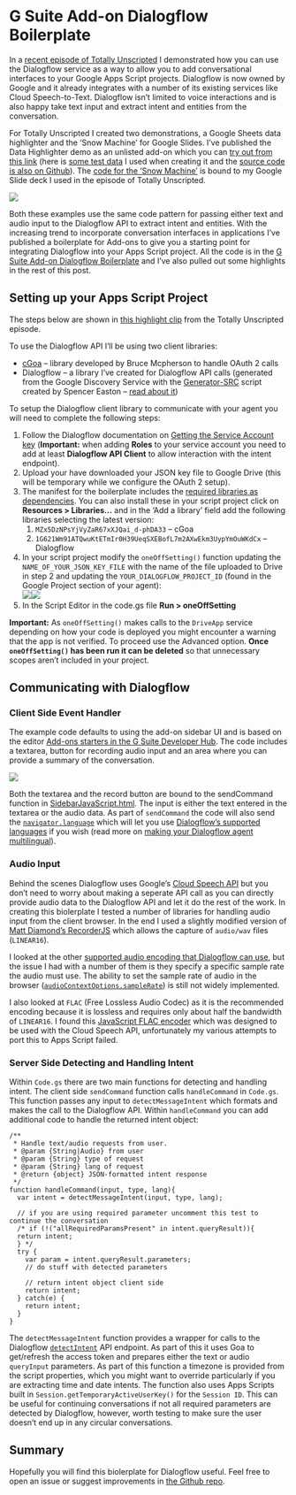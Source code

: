 # G Suite Add-on Dialogflow Boilerplate
In a [recent episode of Totally Unscripted](https://tu.appsscript.info/previous-episodes/tu19) I demonstrated how you can use the Dialogflow service as a way to allow you to add conversational interfaces to your Google Apps Script projects. Dialogflow is now owned by Google and it already integrates with a number of its existing services like Cloud Speech-to-Text. Dialogflow isn’t limited to voice interactions and is also happy take text input and extract intent and entities from the conversation.

For Totally Unscripted I created two demonstrations, a Google Sheets data highlighter and the ‘Snow Machine’ for Google Slides. I’ve published the Data Highlighter demo as an unlisted add-on which you can [try out from this link](https://chrome.google.com/webstore/detail/data-highlighter/bjpbofkgkgkgclgajnegcfmmdggjdknj?utm_source=permalink) (here is [some test data](https://docs.google.com/spreadsheets/d/1WAvdUaxT_pMMk2-S1vAAe45lJAFRhi4DTAZcSM7aGkM/copy) I used when creating it and the [source code is also on Github](https://github.com/mhawksey/SheetsFormatterBot)). The [code for the ‘Snow Machine’](https://docs.google.com/presentation/d/1gZwzrmWyP_5--vF7q-urQcf7kk-1EJIpmeegNykN4rI/copy) is bound to my Google Slide deck I used in the episode of Totally Unscripted.

![](https://mcdn.hawksey.info/wp-content/uploads/2019/01/ezgif.com-video-to-gif.gif)

Both these examples use the same code pattern for passing either text and audio input to the Dialogflow API to extract intent and entities. With the increasing trend to incorporate conversation interfaces in applications I’ve published a boilerplate for Add-ons to give you a starting point for integrating Dialogflow into your Apps Script project. All the code is in the [G Suite Add-on Dialogflow Boilerplate](https://github.com/mhawksey/G-Suite-Add-on-Dialogflow-Boilerplate) and I’ve also pulled out some highlights in the rest of this post.

## Setting up your Apps Script Project

The steps below are shown in [this highlight clip](https://www.youtube.com/watch?v=cldqx4wXIjs) from the Totally Unscripted episode.

To use the Dialogflow API I’ll be using two client libraries:

*   [cGoa](http://ramblings.mcpher.com/Home/excelquirks/goa) – library developed by Bruce Mcpherson to handle OAuth 2 calls
*   Dialogflow – a library I’ve created for Dialogflow API calls (generated from the Google Discovery Service with the [Generator-SRC](https://github.com/Spencer-Easton/Apps-Script-GoogleApis-Libraries/tree/master/Generator-SRC) script created by Spencer Easton – [read about it](https://plus.google.com/u/0/+SpencerEastonCCS/posts/hrQ9eaHMUW6))

To setup the Dialogflow client library to communicate with your agent you will need to complete the following steps:

1.  Follow the Dialogflow documentation on [Getting the Service Account key](https://dialogflow.com/docs/reference/v2-auth-setup#getting_the_service_account_key) (**Important:** when adding **Roles** to your service account you need to add at least **Dialogflow API Client** to allow interaction with the intent endpoint).
2.  Upload your have downloaded your JSON key file to Google Drive (this will be temporary while we configure the OAuth 2 setup).
3.  The manifest for the boilerplate includes the [required libraries as dependencies](https://github.com/mhawksey/G-Suite-Add-on-Dialogflow-Boilerplate/blob/master/appsscript.json). You can also install these in your script project click on **Resources > Libraries…** and in the ‘Add a library’ field add the following libraries selecting the latest version:
    1.  `MZx5DzNPsYjVyZaR67xXJQai_d-phDA33` – cGoa
    2.  `1G621Wm91ATQwuKtETmIr0H39UeqSXEBofL7m2AXwEkm3UypYmOuWKdCx` – Dialogflow
4.  In your script project modify the `oneOffSetting()` function updating the `NAME_OF_YOUR_JSON_KEY_FILE` with the name of the file uploaded to Drive in step 2 and updating the `YOUR_DIALOGFLOW_PROJECT_ID` (found in the Google Project section of your agent):  
    ![](https://mcdn.hawksey.info/wp-content/uploads/2019/01/image_0.png)![](undefined)
5.  In the Script Editor in the code.gs file **Run > oneOffSetting**

**Important:** As `oneOffSetting()` makes calls to the `DriveApp` service depending on how your code is deployed you might encounter a warning that the app is not verified. To proceed use the Advanced option. **Once `oneOffSetting()` has been run it can be deleted** so that unnecessary scopes aren’t included in your project.

## Communicating with Dialogflow

### Client Side Event Handler

The example code defaults to using the add-on sidebar UI and is based on the editor [Add-ons starters in the G Suite Developer Hub](https://script.google.com/home/start). The code includes a textarea, button for recording audio input and an area where you can provide a summary of the conversation.

![](https://mcdn.hawksey.info/wp-content/uploads/2019/01/null-1.png)

Both the textarea and the record button are bound to the sendCommand function in [SidebarJavaScript.html](https://github.com/mhawksey/G-Suite-Add-on-Dialogflow-Boilerplate/blob/master/SidebarJavaScript.html). The input is either the text entered in the textarea or the audio data. As part of `sendCommand` the code will also send the [`navigator.language`](https://developer.mozilla.org/en-US/docs/Web/API/NavigatorLanguage/language ) which will let you use [Dialogflow’s supported languages](https://dialogflow.com/docs/reference/language) if you wish (read more on [making your Dialogflow agent multilingual](https://dialogflow.com/case-studies)).

### Audio Input

Behind the scenes Dialogflow uses Google’s [Cloud Speech API](https://cloud.google.com/speech-to-text/docs/basics) but you don’t need to worry about making a seperate API call as you can directly provide audio data to the Dialogflow API and let it do the rest of the work. In creating this biolerplate I tested a number of libraries for handling audio input from the client browser. In the end I used a slightly modified version of [Matt Diamond’s RecorderJS](https://github.com/mattdiamond/Recorderjs) which allows the capture of `audio/wav` files (`LINEAR16`).

I looked at the other [supported audio encoding that Dialogflow can use](https://dialogflow.com/docs/reference/api-v2/rest/v2/projects.agent.sessions/detectIntent#audioencoding), but the issue I had with a number of them is they specify a specific sample rate the audio must use. The ability to set the sample rate of audio in the browser ([`audioContextOptions.sampleRate`](https://developer.mozilla.org/en-US/docs/Web/API/AudioContextOptions/sampleRate)) is still not widely implemented.

I also looked at `FLAC` (Free Lossless Audio Codec) as it is the recommended encoding because it is lossless and requires only about half the bandwidth of `LINEAR16`. I found this [JavaScript FLAC encoder](https://github.com/mmig/speech-to-flac) which was designed to be used with the Cloud Speech API, unfortunately my various attempts to port this to Apps Script failed.

### Server Side Detecting and Handling Intent

Within `Code.gs` there are two main functions for detecting and handling intent. The client side `sendCommand` function calls `handleCommand` in `Code.gs`. This function passes any input to `detectMessageIntent` which formats and makes the call to the Dialogflow API. Within `handleCommand` you can add additional code to handle the returned intent object:

```
/**
 * Handle text/audio requests from user.
 * @param {String|Audio} from user
 * @param {String} type of request
 * @param {String} lang of request
 * @return {object} JSON-formatted intent response
 */
function handleCommand(input, type, lang){
  var intent = detectMessageIntent(input, type, lang);
  
  // if you are using required parameter uncomment this test to continue the conversation
  /* if (!("allRequiredParamsPresent" in intent.queryResult)){
  return intent;
  } */
  try {
    var param = intent.queryResult.parameters;
    // do stuff with detected parameters
    
    // return intent object client side 
    return intent;
  } catch(e) {
    return intent;
  }
}
```

The `detectMessageIntent` function provides a wrapper for calls to the Dialogflow [`detectIntent`](https://cloud.google.com/dialogflow-enterprise/docs/reference/rest/v2/projects.agent.sessions/detectIntent) API endpoint. As part of this it uses Goa to get/refresh the access token and prepares either the text or audio `queryInput` parameters. As part of this function a timezone is provided from the script properties, which you might want to override particularly if you are extracting time and date intents. The function also uses Apps Scripts built in `Session.getTemporaryActiveUserKey()` for the `Session ID`. This can be useful for continuing conversations if not all required parameters are detected by Dialogflow, however, worth testing to make sure the user doesn’t end up in any circular conversations.

## Summary

Hopefully you will find this biolerplate for Dialogflow useful. Feel free to open an issue or suggest improvements in [the Github repo](https://github.com/mhawksey/G-Suite-Add-on-Dialogflow-Boilerplate).
